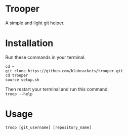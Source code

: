 # Trooper
A simple and light git helper.

# Installation
Run these commands in your terminal.
```
cd ~
git clone https://github.com/blubrackets/trooper.git
cd trooper
source setup.sh
```
Then restart your terminal and run this command.<br>
`troop --help`

# Usage
`troop [git_username] [repository_name]`
